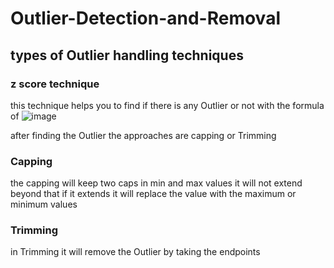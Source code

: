 # Outlier-Detection-and-Removal
## types of Outlier handling techniques
### z score technique 
this technique helps you to find if there is any Outlier or not  with the formula of ![image](https://user-images.githubusercontent.com/68773015/167293260-fcda5741-82a0-49b2-911b-10040211c7b3.png)

after finding the Outlier the approaches are capping or Trimming

### Capping
the capping will keep two caps in min and max values it will not extend beyond that if it extends it will replace the value with the maximum or minimum values 
### Trimming
in Trimming it will remove the Outlier by taking the endpoints 
